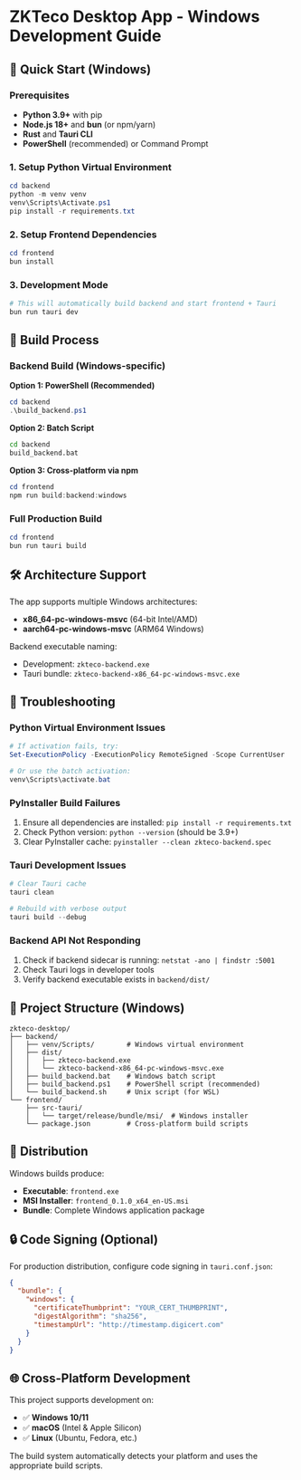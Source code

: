 # ZKTeco Desktop App - Windows Development Guide

## 🚀 Quick Start (Windows)

### Prerequisites
- **Python 3.9+** with pip
- **Node.js 18+** and **bun** (or npm/yarn)
- **Rust** and **Tauri CLI**
- **PowerShell** (recommended) or Command Prompt

### 1. Setup Python Virtual Environment
```powershell
cd backend
python -m venv venv
venv\Scripts\Activate.ps1
pip install -r requirements.txt
```

### 2. Setup Frontend Dependencies
```powershell
cd frontend
bun install
```

### 3. Development Mode
```powershell
# This will automatically build backend and start frontend + Tauri
bun run tauri dev
```

## 🔧 Build Process

### Backend Build (Windows-specific)

**Option 1: PowerShell (Recommended)**
```powershell
cd backend
.\build_backend.ps1
```

**Option 2: Batch Script**
```cmd
cd backend
build_backend.bat
```

**Option 3: Cross-platform via npm**
```powershell
cd frontend
npm run build:backend:windows
```

### Full Production Build
```powershell
cd frontend
bun run tauri build
```

## 🛠 Architecture Support

The app supports multiple Windows architectures:
- **x86_64-pc-windows-msvc** (64-bit Intel/AMD)
- **aarch64-pc-windows-msvc** (ARM64 Windows)

Backend executable naming:
- Development: `zkteco-backend.exe`
- Tauri bundle: `zkteco-backend-x86_64-pc-windows-msvc.exe`

## 🐛 Troubleshooting

### Python Virtual Environment Issues
```powershell
# If activation fails, try:
Set-ExecutionPolicy -ExecutionPolicy RemoteSigned -Scope CurrentUser

# Or use the batch activation:
venv\Scripts\activate.bat
```

### PyInstaller Build Failures
1. Ensure all dependencies are installed: `pip install -r requirements.txt`
2. Check Python version: `python --version` (should be 3.9+)
3. Clear PyInstaller cache: `pyinstaller --clean zkteco-backend.spec`

### Tauri Development Issues
```powershell
# Clear Tauri cache
tauri clean

# Rebuild with verbose output
tauri build --debug
```

### Backend API Not Responding
1. Check if backend sidecar is running: `netstat -ano | findstr :5001`
2. Check Tauri logs in developer tools
3. Verify backend executable exists in `backend/dist/`

## 📁 Project Structure (Windows)

```
zkteco-desktop/
├── backend/
│   ├── venv/Scripts/        # Windows virtual environment
│   ├── dist/
│   │   ├── zkteco-backend.exe
│   │   └── zkteco-backend-x86_64-pc-windows-msvc.exe
│   ├── build_backend.bat    # Windows batch script
│   ├── build_backend.ps1    # PowerShell script (recommended)
│   └── build_backend.sh     # Unix script (for WSL)
└── frontend/
    ├── src-tauri/
    │   └── target/release/bundle/msi/  # Windows installer
    └── package.json         # Cross-platform build scripts
```

## 🚢 Distribution

Windows builds produce:
- **Executable**: `frontend.exe`
- **MSI Installer**: `frontend_0.1.0_x64_en-US.msi`
- **Bundle**: Complete Windows application package

## 🔒 Code Signing (Optional)

For production distribution, configure code signing in `tauri.conf.json`:

```json
{
  "bundle": {
    "windows": {
      "certificateThumbprint": "YOUR_CERT_THUMBPRINT",
      "digestAlgorithm": "sha256",
      "timestampUrl": "http://timestamp.digicert.com"
    }
  }
}
```

## 🌐 Cross-Platform Development

This project supports development on:
- ✅ **Windows 10/11**
- ✅ **macOS** (Intel & Apple Silicon)
- ✅ **Linux** (Ubuntu, Fedora, etc.)

The build system automatically detects your platform and uses the appropriate build scripts.